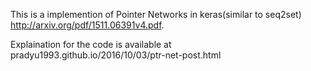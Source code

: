 This is a implemention of Pointer Networks in keras(similar to seq2set) http://arxiv.org/pdf/1511.06391v4.pdf.

Explaination for the code is available at pradyu1993.github.io/2016/10/03/ptr-net-post.html

